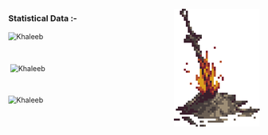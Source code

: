 <p><img align="right" src="https://github.com/Khaleeb/Khaleeb/blob/master/assets/dark-souls-bonfire.gif" alt="khaleeb" /></p>

<h3>Statistical Data :-</h3>
<p><img align="center"
    src="https://github-readme-stats.vercel.app/api/top-langs?username=Khaleeb&show_icons=true&locale=en&bg_color=0d1117&text_color=ffffff&layout=compact"
    alt="Khaleeb" 
    bg_color=#808080/></p>

<br>

<p>&nbsp;<img align="center" src="https://github-readme-stats.vercel.app/api?username=Khaleeb&show_icons=true&locale=en&bg_color=0d1117&text_color=ffffff&repo=convoychat"
    alt="Khaleeb" /></p>

<br>

<p><img align="center" src="https://github-readme-streak-stats.herokuapp.com/?user=Khaleeb&theme=dark&background=0d1117&date_format=M%20j%5B%2C%20Y%5D" alt="Khaleeb" /></p>
      
<p align="left"> <a href="https://twitter.com/" target="blank"><img
      src="https://img.shields.io/twitter/follow/?logo=twitter&style=for-the-badge" alt="" /></a> </p>
